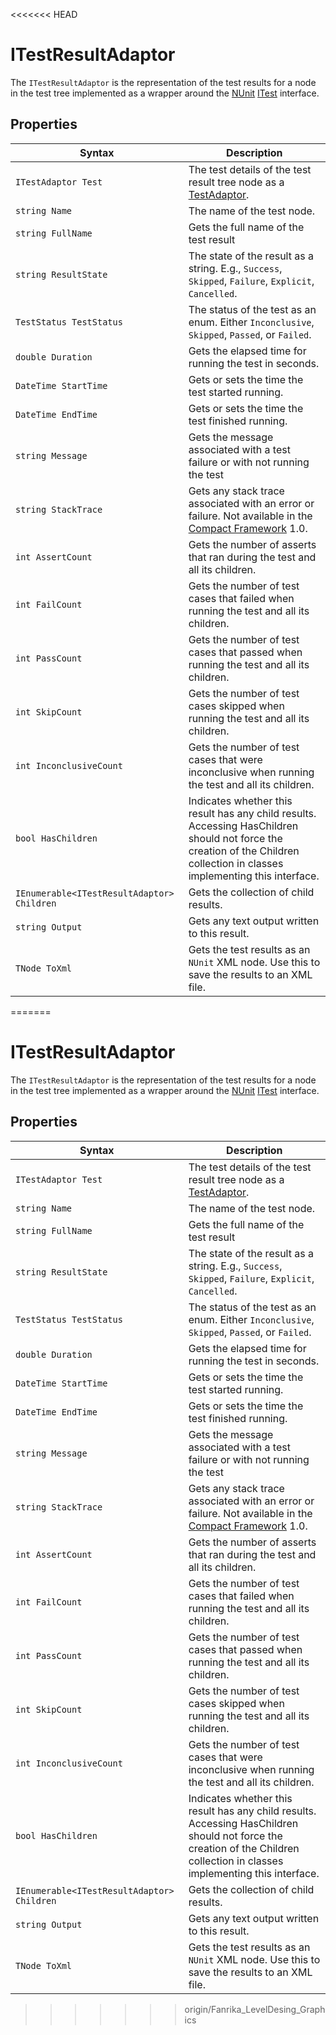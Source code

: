 <<<<<<< HEAD
# ITestResultAdaptor
The `ITestResultAdaptor` is the representation of the test results for a node in the test tree implemented as a wrapper around the [NUnit](http://www.nunit.org/) [ITest](https://github.com/nunit/nunit/blob/master/src/NUnitFramework/framework/Interfaces/ITestResults.cs) interface.
## Properties

| Syntax     | Description                                                  |
| ---------- | ------------------------------------------------------------ |
| `ITestAdaptor Test` | The test details of the test result tree node as a [TestAdaptor](./reference-itest-adaptor.md). |
| `string Name` | The name of the test node. |
| `string FullName` | Gets the full name of the test result |
| `string ResultState` | The state of the result as a string. E.g., `Success`, `Skipped`, `Failure`, `Explicit`, `Cancelled`. |
| `TestStatus TestStatus` | The status of the test as an enum. Either `Inconclusive`, `Skipped`, `Passed`, or `Failed`. |
| `double Duration` | Gets the elapsed time for running the test in seconds. |
| `DateTime StartTime` | Gets or sets the time the test started running. |
| `DateTime EndTime` | Gets or sets the time the test finished running. |
| `string Message` | Gets the message associated with a test failure or with not running the test |
| `string StackTrace` | Gets any stack trace associated with an error or failure. Not available in the [Compact Framework](https://en.wikipedia.org/wiki/.NET_Compact_Framework) 1.0. |
| `int AssertCount` | Gets the number of asserts that ran during the test and all its children. |
| `int FailCount` | Gets the number of test cases that failed when running the test and all its children. |
| `int PassCount` | Gets the number of test cases that passed when running the test and all its children. |
| `int SkipCount` | Gets the number of test cases skipped when running the test and all its children. |
| `int InconclusiveCount` | Gets the number of test cases that were inconclusive when running the test and all its children. |
| `bool HasChildren` | Indicates whether this result has any child results. Accessing HasChildren should not force the creation of the Children collection in classes implementing this interface. |
| `IEnumerable<ITestResultAdaptor> Children` | Gets the collection of child results. |
| `string Output` | Gets any text output written to this result. |
| `TNode ToXml` | Gets the test results as an `NUnit` XML node. Use this to save the results to an XML file. |
=======
# ITestResultAdaptor
The `ITestResultAdaptor` is the representation of the test results for a node in the test tree implemented as a wrapper around the [NUnit](http://www.nunit.org/) [ITest](https://github.com/nunit/nunit/blob/master/src/NUnitFramework/framework/Interfaces/ITestResults.cs) interface.
## Properties

| Syntax     | Description                                                  |
| ---------- | ------------------------------------------------------------ |
| `ITestAdaptor Test` | The test details of the test result tree node as a [TestAdaptor](./reference-itest-adaptor.md). |
| `string Name` | The name of the test node. |
| `string FullName` | Gets the full name of the test result |
| `string ResultState` | The state of the result as a string. E.g., `Success`, `Skipped`, `Failure`, `Explicit`, `Cancelled`. |
| `TestStatus TestStatus` | The status of the test as an enum. Either `Inconclusive`, `Skipped`, `Passed`, or `Failed`. |
| `double Duration` | Gets the elapsed time for running the test in seconds. |
| `DateTime StartTime` | Gets or sets the time the test started running. |
| `DateTime EndTime` | Gets or sets the time the test finished running. |
| `string Message` | Gets the message associated with a test failure or with not running the test |
| `string StackTrace` | Gets any stack trace associated with an error or failure. Not available in the [Compact Framework](https://en.wikipedia.org/wiki/.NET_Compact_Framework) 1.0. |
| `int AssertCount` | Gets the number of asserts that ran during the test and all its children. |
| `int FailCount` | Gets the number of test cases that failed when running the test and all its children. |
| `int PassCount` | Gets the number of test cases that passed when running the test and all its children. |
| `int SkipCount` | Gets the number of test cases skipped when running the test and all its children. |
| `int InconclusiveCount` | Gets the number of test cases that were inconclusive when running the test and all its children. |
| `bool HasChildren` | Indicates whether this result has any child results. Accessing HasChildren should not force the creation of the Children collection in classes implementing this interface. |
| `IEnumerable<ITestResultAdaptor> Children` | Gets the collection of child results. |
| `string Output` | Gets any text output written to this result. |
| `TNode ToXml` | Gets the test results as an `NUnit` XML node. Use this to save the results to an XML file. |
>>>>>>> origin/Fanrika_LevelDesing_Graphics
